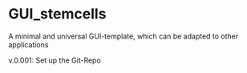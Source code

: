 # GUI_stemcells
A minimal and universal GUI-template, which can be adapted to other applications



v.0.001: Set up the Git-Repo
